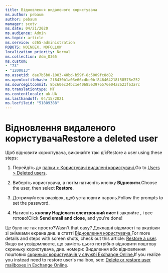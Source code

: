 ```yaml
---
title: Відновлення видаленого користувача
ms.author: pebaum
author: pebaum
manager: scotv
ms.date: 04/21/2020
ms.audience: Admin
ms.topic: article
ms.service: o365-administration
ROBOTS: NOINDEX, NOFOLLOW
localization_priority: Normal
ms.collection: Adm_O365
ms.custom:
- "73"
- "1200013"
ms.assetid: dae7b5b0-1003-40bd-b59f-8c5009fc8d82
ms.openlocfilehash: 2f8430b1a03e66cdbe0bf846464218f58578e252
ms.sourcegitcommit: 8bc60ec34bc1e40685e3976576e04a2623f63a7c
ms.translationtype: MT
ms.contentlocale: uk-UA
ms.lasthandoff: 04/15/2021
ms.locfileid: "51809388"
---
```

# <a name="restore-a-deleted-user"></a><span data-ttu-id="b192d-102">Відновлення видаленого користувача</span><span class="sxs-lookup"><span data-stu-id="b192d-102">Restore a deleted user</span></span>

<span data-ttu-id="b192d-103">Щоб відновити користувача, виконайте такі дії:</span><span class="sxs-lookup"><span data-stu-id="b192d-103">Restore a user using these steps:</span></span>
  
1. <span data-ttu-id="b192d-104">Перейдіть до [папки \> Користувачі видалені користувачі.](https://admin.microsoft.com/adminportal/home#/deletedusers)</span><span class="sxs-lookup"><span data-stu-id="b192d-104">Go to [Users \> Deleted users](https://admin.microsoft.com/adminportal/home#/deletedusers).</span></span>

2. <span data-ttu-id="b192d-105">Виберіть користувача, а потім натисніть кнопку **Відновити**.</span><span class="sxs-lookup"><span data-stu-id="b192d-105">Choose the user, then select **Restore**.</span></span>

3. <span data-ttu-id="b192d-106">Дотримуйтеся вказівок, щоб установити пароль.</span><span class="sxs-lookup"><span data-stu-id="b192d-106">Follow the prompts to set the password.</span></span>

4. <span data-ttu-id="b192d-107">Натисніть **кнопку Надіслати електронний лист і** закрийте , і все готово!</span><span class="sxs-lookup"><span data-stu-id="b192d-107">Click **Send email and close**, and you're done!</span></span>

<span data-ttu-id="b192d-108">Це було не так просто?</span><span class="sxs-lookup"><span data-stu-id="b192d-108">Wasn't that easy?</span></span> <span data-ttu-id="b192d-109">Докладні відомості та вказівки зі знімками екрана див. в статті [Відновлення користувача.](https://docs.microsoft.com/microsoft-365/admin/add-users/restore-user)</span><span class="sxs-lookup"><span data-stu-id="b192d-109">For more details and steps with screen shots, check out this article: [Restore a user](https://docs.microsoft.com/microsoft-365/admin/add-users/restore-user).</span></span> <span data-ttu-id="b192d-110">Якщо ви усвідомлюєте, що замість цього потрібно відновити поштову скриньку користувача, див. номери: Видалення або відновлення поштових [скриньок користувачів у службі Exchange Online.](https://docs.microsoft.com/exchange/recipients-in-exchange-online/delete-or-restore-mailboxes)</span><span class="sxs-lookup"><span data-stu-id="b192d-110">If you realize you instead need to restore user's mailbox, see: [Delete or restore user mailboxes in Exchange Online](https://docs.microsoft.com/exchange/recipients-in-exchange-online/delete-or-restore-mailboxes).</span></span>